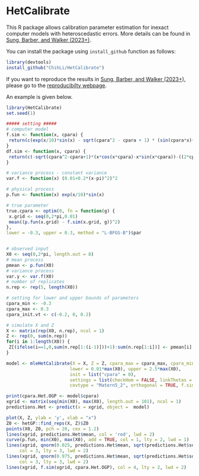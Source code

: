 # HetCalibrate
This R package allows calibration parameter estimation for inexact computer models with heteroscedastic errors. More details can be found in [Sung, Barber, and Walker (2023+)](https://arxiv.org/abs/1910.11518).

You can install the package using `install_github` function as follows:
``` r
library(devtools)
install_github("ChihLi/HetCalibrate")
```
If you want to reproduce the results in [Sung, Barber, and Walker (2023+)](https://arxiv.org/abs/1910.11518), please go to the [reproducibilty webpage](https://github.com/ChihLi/HetCalibrate-Reproducibility).

An example is given below.
``` r
library(HetCalibrate)
set.seed(1)

##### setting #####
# computer model
f.sim <- function(x, cpara) {
 return(c(exp(x/10)*sin(x) - sqrt(cpara^2 - cpara + 1) * (sin(cpara*x)+cos(cpara*x))))
}
df.sim <- function(x, cpara) {
 return(c(-sqrt(cpara^2-cpara+1)*(x*cos(x*cpara)-x*sin(x*cpara))-((2*cpara-1)*(sin(x*cpara)+cos(x*cpara)))/(2*sqrt(cpara^2-cpara+1))))
}

# variance process - constant variance
var.f <- function(x) (0.01+0.2*(x-pi)^2)^2

# physical process
p.fun <- function(x) exp(x/10)*sin(x)

# true parameter
true.cpara <- optim(0, fn = function(g) {
 x.grid <- seq(0,2*pi,0.01)
 mean((p.fun(x.grid) - f.sim(x.grid, g))^2)
},
lower = -0.3, upper = 0.3, method = "L-BFGS-B")$par


# observed input
X0 <- seq(0,2*pi, length.out = 8)
# mean process
pmean <- p.fun(X0)
# variance process
var.y <- var.f(X0)
# number of replicates
n.rep <- rep(5, length(X0))

# setting for lower and upper bounds of parameters
cpara_min <- -0.3
cpara_max <- 0.3
cpara_init.vt <- c(-0.2, 0, 0.2)

# simulate X and Z
X <- matrix(rep(X0, n.rep), ncol = 1)
Z <- rep(0, sum(n.rep))
for(i in 1:length(X0)) {
 Z[(ifelse(i==1,0,sum(n.rep[1:(i-1)]))+1):sum(n.rep[1:i])] <- pmean[i] + rnorm(n.rep[i], 0, sd = sqrt(var.y[i]))
}

model <- mleHetCalibrate(X = X, Z = Z, cpara_max = cpara_max, cpara_min = cpara_min,
                        lower = 0.01*max(X0), upper = 2.5*max(X0),
                        init = list("cpara" = 0),
                        settings = list(checkHom = FALSE, linkThetas = "none"),
                        covtype = "Matern5_2", orthogonal = TRUE, f.sim = f.sim, df.sim = df.sim)

print(cpara.Het.OGP <- model$cpara)
xgrid <- matrix(seq(min(X0), max(X0), length.out = 101), ncol = 1)
predictions.Het <- predict(x = xgrid, object =  model)

plot(X, Z, ylab = 'y', xlab = "x")
Z0 <- hetGP::find_reps(X, Z)$Z0
points(X0, Z0, pch = 20, cex = 1.2)
lines(xgrid, predictions.Het$mean, col = 'red', lwd = 2)
curve(p.fun, min(X0), max(X0), add = TRUE, col = 1, lty = 2, lwd = 1)
lines(xgrid, qnorm(0.025, predictions.Het$mean, sqrt(predictions.Het$sd2 + predictions.Het$nugs)),
     col = 3, lty = 3, lwd = 2)
lines(xgrid, qnorm(0.975, predictions.Het$mean, sqrt(predictions.Het$sd2 + predictions.Het$nugs)),
     col = 3, lty = 3, lwd = 2)
lines(xgrid, f.sim(xgrid, cpara.Het.OGP), col = 4, lty = 2, lwd = 2)
```

